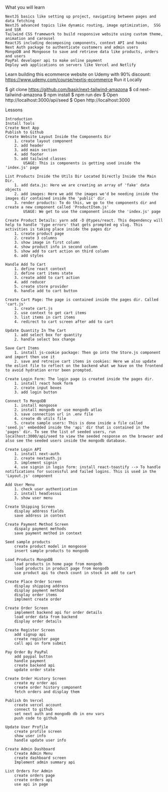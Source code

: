 What you will learn

    NextJS basics like setting up project, navigating between pages and data fetching
    NextJS advanced topics like dynamic routing, image optimization,  SSG and SSR
    Tailwind CSS framework to build responsive website using custom theme, animation and carousel
    ReactJS including decomposing components, context API and hooks
    Next Auth package to authenticate customers and admin users
    MongoDB and Mongoose to save and retrieve data like products, orders and users
    PayPal developer api to make online payment
    Deploy web applications on servers like Vercel and Netlify

Learn building this ecommerce website on Udemy with 90% discount: https://www.udemy.com/course/nextjs-ecommerce
Run it Locally

$ git clone https://github.com/basir/next-tailwind-amazona
$ cd next-tailwind-amazona
$ npm install
$ npm run dev
$ Open http://localhost:3000/api/seed
$ Open http://localhost:3000

Lessons

    Introduction
    Install Tools
    Create Next App
    Publish to Github
    Create Website Layout Inside the Components Dir
        1. create layout component
        2. add header
        3. add main section
        4. add footer
        5. add tailwind classes
            USAGE: This is components is getting used inside the 'index.js' page

    List Products Inside the Utils Dir Located Directly Inside the Main Dir.
        1. add data.js: Here we are creating an array of 'fake' data objects
        2. add images: Here we add the images we'd be needing inside the images dir contained inside the 'public' dir.
        3. render products: To do this, we go to the components dir and create a new component called 'ProductItem.js'
            USAGE: We get to use the component inside the 'index.js' page

    Create Product Details: yarn add -D @types/react. This dependency will help to handle 'type errors' that gets prompted eg slug. This activities is taking place inside the pages dir
        1. create product page
        2. create 3 columns
        3. show image in first column
        4. show product info in second column
        5. show add to cart action on third column
        6. add styles

    Handle Add To Cart
        1. define react context
        2. define cart items state
        3. create addd to cart action
        4. add reducer
        5. create store provider
        6. handle add to cart button

    Create Cart Page: The page is contained inside the pages dir. Called 'cart.js'
        1. create cart.js
        2. use context to get cart items
        3. list items in cart items
        4. redirect to cart screen after add to cart

    Update Quantity In The Cart
        1. add select box for quantity
        2. handle select box change

    Save Cart Items
        1. install js-cookie package: Then go into the Store.js component and import then use it
        2. save and retreive cart items in cookies: Here we also update the eslint file to reflect on the backend what we have on the frontend to avoid hydration error been prompted.

    Create Login Form: The login page is created inside the pages dir.
        1. install react hook form
        2. create input boxes
        3. add login button

    Connect To MongoDB
        1. install mongoose
        2. install mongodb or use mongodb atlas
        3. save connection url in .env file
        4. create db utils file
        5. create sample users: This is done inside a file called 'seed.js' embedded inside the 'api' dir that is contained in the 'pages' dir. To see the list of seeded users, run localhost:3000/api/seed to view the seeded response on the browser and also see the seeded users inside the mongodb database.

    Create Login API
        1. install next-auth
        2. create nextauth.js
        3. implement signin
        4. use signin in login form: install react-toastify --> To handle notifications for successful and failed logins. This is used in the 'Layout.js' component

    Add User Menu
        1. check user authentication
        2. install headlessui
        3. show user menu

    Create Shipping Screen
        display address fields
        save address in context

    Create Payment Method Screen
        dispaly payment methods
        save payment method in context

    Seed sample products
        create product model in mongoose
        insert sample products to mongodb

    Load Products MongoDB
        load products in home page from mongodb
        load products in product page from mongodb
        use product api to check count in stock in add to cart

    Create Place Order Screen
        display shipping address
        display payment method
        display order items
        implment create order

    Create Order Screen
        implement backend api for order details
        load order data from backend
        display order details

    Create Register Screen
        add signup api
        create register page
        call api on form submit

    Pay Order By PayPal
        add paypal button
        handle payment
        create backend api
        update order state

    Create Order History Screen
        create my order api
        create order history component
        fetch orders and display them

    Publish On Vercel
        create vercel account
        connect to github
        set next auth and mongodb db in env vars
        push code to github

    Update User Profile
        create profile screen
        show user info
        handle update user info

    Create Admin Dashboard
        Create Admin Menu
        create dashboard screen
        Implement admin summary api

    List Orders For Admin
        create orders page
        create orders api
        use api in page
